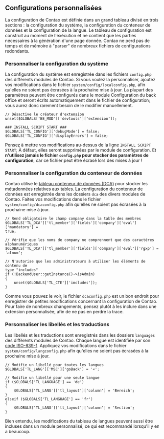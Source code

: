 ## Configurations personnalisées

La configuration de Contao est définie dans un grand tableau divisé en trois 
sections : la configuration du système, la configuration du conteneur de données 
et la configuration de la langue. Le tableau de configuration est construit au 
moment de l'exécution et ne contient que les parties nécessaires à la génération 
d'une page donnée. Contao ne perd pas de temps et de mémoire à "parser" de 
nombreux fichiers de configurations redondants. 


### Personnaliser la configuration du système

La configuration du système est enregistrée dans les fichiers `config.php` des 
différents modules de Contao. Si vous voulez la personnaliser, ajoutez vos 
modifications dans le fichier `system/config/localconfig.php`, afin qu'elles ne 
soient pas écrasées à la prochaine mise à jour. La plupart des paramètres 
peuvent être configurés dans le module Configuration du back office et seront 
écrits automatiquement dans le fichier de configuration; vous aurez donc 
rarement besoin de le modifier manuellement. 


``` {.php}
// Désactive le créateur d'extension
unset($GLOBALS['BE_MOD']['devtools']['extension']);

### INSTALL SCRIPT START ###
$GLOBALS['TL_CONFIG']['debugMode'] = false;
$GLOBALS['TL_CONFIG']['displayErrors'] = false;
```

Pensez à mettre vos modifications au-dessus de la ligne `INSTALL SCRIPT START`; 
À défaut, elles seront supprimées par le module de configuration. Et 
**n'utilisez jamais le fichier `config.php` pour stocker des paramètres de 
configuration**, car ce fichier peut être écrasé lors des mises à jour ! 


### Personnaliser la configuration du conteneur de données

Contao utilise le [tableau conteneur de données (DCA)][1] pour stocker les 
métadonnées relatives aux tables. La configuration du conteneur de données 
est enregistrée dans les dossiers `dca` des divers modules de Contao. Faites vos 
modifications dans le fichier `system/config/dcaconfig.php` afin qu'elles ne 
soient pas écrasées à la prochaine mise à jour. 

``` {.php}
// Rend obligatoire le champ company dans la table des membres
$GLOBALS['TL_DCA']['tl_member']['fields']['company']['eval']['mandatory'] =
true;

// Vérifie que les noms de company ne comprennent que des caractères 
alphanumériques
$GLOBALS['TL_DCA']['tl_member']['fields']['company']['eval']['rgxp'] = 'alnum';

// N'autorise que les administrateurs à utiliser les éléments de contenu de 
type "includes"
if (!BackendUser::getInstance()->isAdmin)
{
    unset($GLOBALS['TL_CTE']['includes']);
}
```

Comme vous pouvez le voir, le fichier `dcaconfig.php` est un bon endroit pour 
enregistrer de petites modifications concernant la configuration de Contao. Pour 
faire de nombreux changements, pensez plutôt à les inclure dans une extension 
personnalisée, afin de ne pas en perdre la trace.


### Personnaliser les libellés et les traductions

Les libellés et les traductions sont enregistrés dans les dossiers `languages` 
des différents modules de Contao. Chaque langue est identifiée par son [code 
ISO-639-1][2]. Appliquez vos modifications dans le fichier 
`system/config/langconfig.php` afin qu'elles ne soient pas écrasées à la 
prochaine mise à jour. 

``` {.php}
// Modifie un libellé pour toutes les langues
$GLOBALS['TL_LANG']['MSC']['goBack'] = '«';

// Modifie un libellé pour une seule langue
if ($GLOBALS['TL_LANGUAGE'] == 'de')
{
    $GLOBALS['TL_LANG']['tl_layout']['column'] = 'Bereich';
}
elseif ($GLOBALS['TL_LANGUAGE'] == 'fr')
{
    $GLOBALS['TL_LANG']['tl_layout']['column'] = 'Section';
}
```

Bien entendu, les modifications du tableau de langues peuvent aussi être 
incluses dans un module personnalisé, ce qui est recommandé lorsqu'il y en 
a beaucoup. 


[1]: 06-tableaux-conteneurs-de-donnees/README.md
[2]: http://fr.wikipedia.org/wiki/Liste_des_codes_ISO_639-1